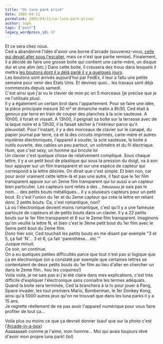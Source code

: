 ```yaml
---
title: "Un luna park privé"
date: 2005-04-11
permalink: 2005/04/11/un-luna-park-prive/
author: Soph
tags: ["post"]
legacy_wordpress_id: 97
---
```


Et ce sera chez nous.<br />
Ced a abandonné l'idée d'avoir une borne d'arcade (souvenez-vous, [celle qui devait aller sous l'escalier](http://64k.be/index.php/2005/03/30/93-une-borne-darcade-a-la-maison), mais ce n'est que partie remise). Finalement, il a décidé de faire une grosse boite qui contient une carte-mère, un disque dur et une alim (etc.) Dans cette boite, il creusera des trous dans lesquels il mettra [les boutons dont il a déjà parlé il y a quelques jours](http://64k.be/index.php/2005/04/05/97-commande-chez-xgaming).<br />
Les boutons sont arrivés aujourd'hui par FedEx, il leur a fallu une petite semaine pour venir des Etats Unis. Et devinez quoi... les travaux sont déjà commencés depuis samedi.<br />
C'est ainsi que j'ai vu le clavier de mon pc en 5 morceaux (je précise que je ne l'utilisais plus). <br />
Il y a également un certain brol dans l'appartement. Pour se faire une idée, la pièce principale mesure 30 m² et dimanche matin à 8h30, Ced était à genoux par terre en train de couper des planches à la scie sauteuse. A 10h00, il forait et vissait. A 13h00, il peignait sa boîte sur la terrasse avec de la laque noire et à 13h30, il la faisait sécher à l'intérieur parce qu'il pleuvotait. Pour l'instant, il y a des morceaux de clavier sur le canapé, du papier journal par terre, cà et là des circuits imprimés, carte-mère et autres mystères électroniques, l'appareil à souder, la scie sauteuse, la boite à outils ouverte, des cables un peu partout, un voltmètre et du fil électrique. <br />
Hum, que c'est sexy, un homme qui bricole lol<br />
Un clavier c'est quelque chose de relativement compliqué. Sous chaque lettre, il y a un petit bout de plastique qui sous la pression du doigt, va à son tour appuyer sur un film transparent et sur une espèce de capteur qui correspond à la lettre désirée. On dirait que c'est simple. Et bien non, car pour avoir vraiment cette lettre-là et pas une autre, il faut que le 1er film transparent appuie sur un 2eme film transparent qui lui aussi a un capteur bien particulier. Les capteurs sont reliés à des ...heuuuuu je sais pas le nom.... des petits bouts métalliques... Il y a plusieurs capteurs pour un petit bout. Et c'est l'union du 1er et du 2eme capteur qui crée la lettre en reliant donc 2 petits bouts. Ca, c'est romantique, non? <br />
Là où l'électronique devient moins romantique, c'est qu'il y a une fameuse partouze de capteurs et de petits bouts dans un clavier. Il y a 22 petits bouts sur le 1er film transparent et 6 sur le 2eme film transparent. Imaginons qu'on veuille la lettre N, et bien c'est le 3ème petit bout du 1er film avec le 5eme petit bout du 2eme film. <br />
Donc hier soir, Ced touchait les petits bouts en me disant par exemple "3 et 5, ça fait 'N'... 3 et 6, ça fait 'parenthèse... etc.'" <br />
Jusque minuit. <br />
Ce soir, on continue. <br />
On a eu quelques petites difficultés parce que tout n'est pas si logique que ça en électronique (on a constaté par exemple que certaines lettres se contentaient de deux petits bouts du 1er film au lieu d'aller en chercher un dans le 2eme film.. hou les coquines!)<br />
Voila voila, je ne sais pas si j'ai été claire dans mes explications, c'est très difficile d'expliquer l'électronique sans connaître les termes adéquats. Quand la boite sera terminée, Ced la branchera à la tv pour jouer à Pang, Space invader, les tout premiers Mario, Bomberman, le 1er Donkey Kong, ainsi qu'à 5000 autres jeux qu'on ne trouvait que dans les luna parks il y a 15 ans.<br />
Je regrette réellement de ne pas avoir l'appareil numérique pour vous faire profiter de tout ça...

Voila plus ou moins ce que ça devrait donner (sauf que sur la photo c'est l'[Arcade-in-a-box](http://www.arcadeinabox.com/)) <br />
<img src="https://64k.be/wp-content/uploads/2006/box.jpg" alt="" /><br />
Aaaaaaaah comme je l'aime, mon homme... Moi qui avais toujours rêvé d'avoir mon propre luna park! (lol)
